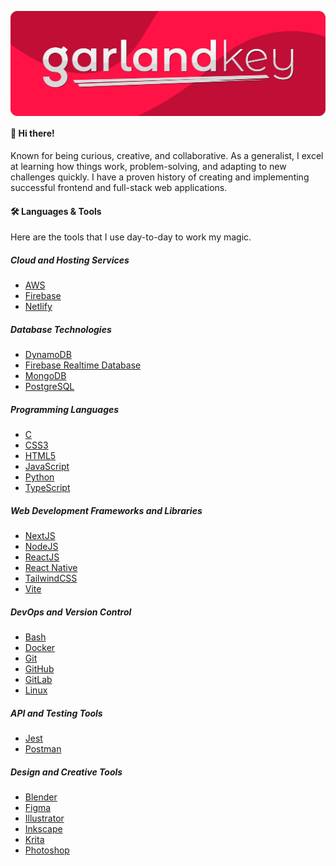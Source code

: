 <a href="https://garlandkey.com" target="blank"><img align="center" src="https://github.com/GarlandKey/creative-content/blob/main/github_header.webp" alt="Garland Key, Full Stack Software Engineer" /></a>

#### 👋 Hi there!

Known for being curious, creative, and collaborative. As a generalist, I excel at learning how things work, problem-solving, and adapting to new challenges quickly. I have a proven history of creating and implementing successful frontend and full-stack web applications.

#### 🛠️ Languages & Tools

Here are the tools that I use day-to-day to work my magic.

##### Cloud and Hosting Services

* [AWS](https://aws.amazon.com/what-is-aws/)
* [Firebase](https://firebase.google.com/)
* [Netlify](https://www.netlify.com/about/)

##### Database Technologies

* [DynamoDB](https://aws.amazon.com/dynamodb/)
* [Firebase Realtime Database](https://firebase.google.com/docs/database/)
* [MongoDB](https://www.mongodb.com/)
* [PostgreSQL](https://www.postgresql.org/)

##### Programming Languages

* [C]()
* [CSS3](https://www.w3.org/Style/CSS/)
* [HTML5](https://www.w3.org/html/)
* [JavaScript](https://developer.mozilla.org/en-US/docs/Web/JavaScript)
* [Python](https://www.python.org/)
* [TypeScript](https://www.typescriptlang.org/)

##### Web Development Frameworks and Libraries

* [NextJS](https://nextjs.org/)
* [NodeJS](https://nodejs.org)
* [ReactJS](https://reactnative.dev/)
* [React Native](https://reactnative.dev/)
* [TailwindCSS](https://tailwindcss.com/)
* [Vite](https://vitejs.dev/)

##### DevOps and Version Control

* [Bash](https://www.gnu.org/software/bash/)
* [Docker](https://www.docker.com/)
* [Git](https://git-scm.com/)
* [GitHub](https://github.com)
* [GitLab](https://gitlab.com)
* [Linux](https://www.linux.org/)

##### API and Testing Tools

* [Jest](https://jestjs.io/)
* [Postman](https://www.postman.com/)

##### Design and Creative Tools

* [Blender](https://www.blender.org/)
* [Figma](https://www.figma.com/)
* [Illustrator](https://www.adobe.com/products/illustrator.html)
* [Inkscape](https://inkscape.org/)
* [Krita](https://krita.org/)
* [Photoshop](https://www.adobe.com/products/photoshop.html)
